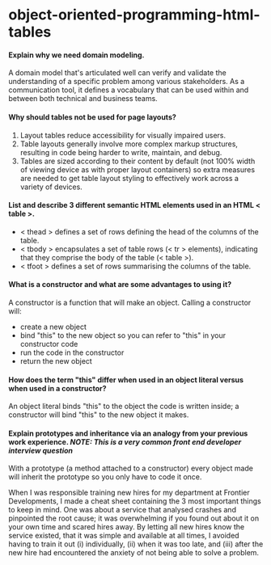 # object-oriented-programming-html-tables

#### Explain why we need domain modeling.

A domain model that's articulated well can verify and validate the understanding of a specific problem among various stakeholders. As a communication tool, it defines a vocabulary that can be used within and between both technical and business teams.

#### Why should tables not be used for page layouts?

1. Layout tables reduce accessibility for visually impaired users.
2. Table layouts generally involve more complex markup structures, resulting in code being harder to write, maintain, and debug.
3. Tables are sized according to their content by default (not 100% width of viewing device as with proper layout containers) so extra measures are needed to get table layout styling to effectively work across a variety of devices.

#### List and describe 3 different semantic HTML elements used in an HTML < table >.

- < thead > defines a set of rows defining the head of the columns of the table.
- < tbody > encapsulates a set of table rows (< tr > elements), indicating that they comprise the body of the table (< table >).
- < tfoot > defines a set of rows summarising the columns of the table.

#### What is a constructor and what are some advantages to using it?

A constructor is a function that will make an object. Calling a constructor will:

- create a new object
- bind "this" to the new object so you can refer to "this" in your constructor code
- run the code in the constructor
- return the new object

#### How does the term "this" differ when used in an object literal versus when used in a constructor?

An object literal binds "this" to the object the code is written inside; a constructor will bind "this" to the new object it makes.

#### Explain prototypes and inheritance via an analogy from your previous work experience. _NOTE: This is a very common front end developer interview question_

With a prototype (a method attached to a constructor) every object made will inherit the prototype so you only have to code it once.

When I was responsible training new hires for my department at Frontier Developments, I made a cheat sheet containing the 3 most important things to keep in mind. One was about a service that analysed crashes and pinpointed the root cause; it was overwhelming if you found out about it on your own time and scared hires away. By letting all new hires know the service existed, that it was simple and available at all times, I avoided having to train it out (i) individually, (ii) when it was too late, and (iii) after the new hire had encountered the anxiety of not being able to solve a problem.
